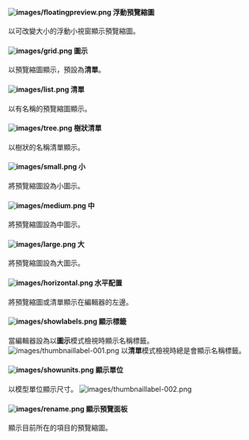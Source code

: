 
#### ![images/floatingpreview.png](images/floatingpreview.png) 浮動預覽縮圖
以可改變大小的浮動小視窗顯示預覽縮圖。

#### ![images/grid.png](images/grid.png) 圖示
以預覽縮圖顯示，預設為**清單**。

#### ![images/list.png](images/list.png) 清單
以有名稱的預覽縮圖顯示。

#### ![images/tree.png](images/tree.png) 樹狀清單
以樹狀的名稱清單顯示。

#### ![images/small.png](images/small.png) 小
將預覽縮圖設為小圖示。

#### ![images/medium.png](images/medium.png) 中
將預覽縮圖設為中圖示。

#### ![images/large.png](images/large.png) 大
將預覽縮圖設為大圖示。

#### ![images/horizontal.png](images/horizontal.png) 水平配置
將預覽縮圖或清單顯示在編輯器的左邊。

#### ![images/showlabels.png](images/showlabels.png) 顯示標籤
當編輯器設為以**圖示**模式檢視時顯示名稱標籤。
![images/thumbnaillabel-001.png](images/thumbnaillabel-001.png)
 以**清單**模式檢視時總是會顯示名稱標籤。

#### ![images/showunits.png](images/showunits.png) 顯示單位
以模型單位顯示尺寸。
![images/thumbnaillabel-002.png](images/thumbnaillabel-002.png)

#### ![images/rename.png](images/rename.png) 顯示預覽面板
顯示目前所在的項目的預覽縮圖。
